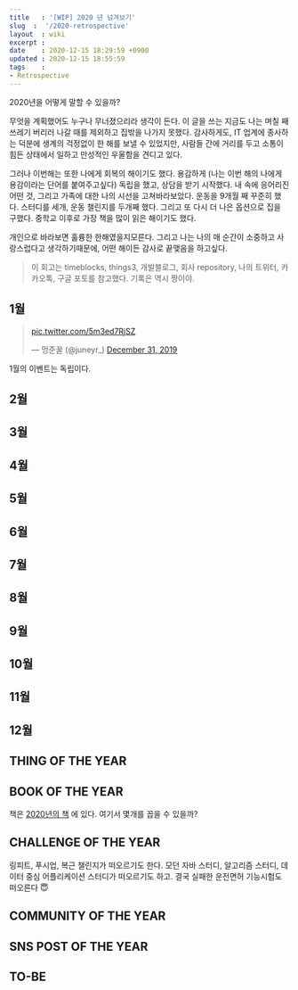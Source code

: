 ```yaml
---
title   : '[WIP] 2020 년 넘겨보기' 
slug  :  '/2020-retrospective'
layout  : wiki 
excerpt : 
date    : 2020-12-15 18:29:59 +0900
updated : 2020-12-15 18:55:59
tags    : 
- Retrospective
---
```


2020년을 어떻게 말할 수 있을까?

무엇을 계획했어도 누구나 무너졌으리라 생각이 든다. 이 글을 쓰는 지금도 나는 며칠 째 쓰레기 버리러 나갈 때를 제외하고 집밖을 나가지 못했다. 감사하게도, IT 업계에 종사하는 덕분에 생계의 걱정없이 한 해를 보낼 수 있었지만, 사람들 간에 거리를 두고 소통이 힘든 상태에서 일하고 만성적인 우울함을 견디고 있다. 

그러나 이번해는 또한 나에게 회복의 해이기도 했다. 용감하게 (나는 이번 해의 나에게 용감이라는 단어를 붙여주고싶다) 독립을 했고, 상담을 받기 시작했다. 내 속에 응어리진 어떤 것, 그리고 가족에 대한 나의 시선을 고쳐바라보았다.  운동을 9개월 째 꾸준히 했다. 스터디를 세개, 운동 챌린지를 두개째 했다. 그리고 또 다시 더 나은 옵션으로 집을 구했다. 중학교 이후로 가장 책을 많이 읽은 해이기도 했다. 

개인으로 바라보면 훌륭한 한해였을지모른다. 그리고 나는 나의 매 순간이 소중하고 사랑스럽다고 생각하기때문에, 어떤 해이든 감사로 끝맺음을 하고싶다. 

> 이 회고는 timeblocks, things3, 개발블로그, 회사 repository, 나의 트위터, 카카오톡, 구글 포토를 참고했다. 기록은 역시 짱이야. 

## 1월 

<blockquote class="twitter-tweet"><p lang="und" dir="ltr"><a href="https://t.co/5m3ed7RjSZ">pic.twitter.com/5m3ed7RjSZ</a></p>&mdash; 멍준꿀 (@juneyr_) <a href="https://twitter.com/juneyr_/status/1212013090457313281?ref_src=twsrc%5Etfw">December 31, 2019</a></blockquote> 
1월의 이벤트는 독립이다.

## 2월 

## 3월 

## 4월 

## 5월 

## 6월 

## 7월 

## 8월 

## 9월 

## 10월 

## 11월 

## 12월 

## THING OF THE YEAR 

## BOOK OF THE YEAR 
책은 [2020년의 책](https://juneyr.dev/2020-books) 에 있다. 
여기서 몇개를 꼽을 수 있을까? 

## CHALLENGE OF THE YEAR 
링피트, 푸시업, 복근 챌린지가 떠오르기도 한다. 
모던 자바 스터디, 알고리즘 스터디, 데이터 중심 어플리케이션 스터디가 떠오르기도 하고. 
결국 실패한 운전면허 기능시험도 떠오른다 😇

## COMMUNITY OF THE YEAR 

## SNS POST OF THE YEAR 

## TO-BE 
